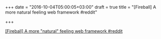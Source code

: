 +++
date = "2016-10-04T05:00:05+03:00"
draft = true
title = "[Fireball] A more natural feeling web framework  #reddit"

+++

<p><a href="https://t.co/AT22pnNONk">[Fireball] A more "natural" feeling web framework  #reddit</a></p>
